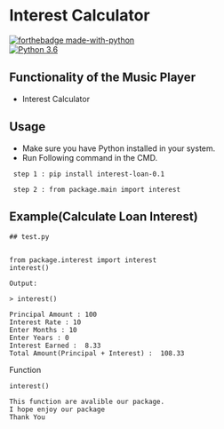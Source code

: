 # Interest Calculator 

[![forthebadge made-with-python](http://ForTheBadge.com/images/badges/made-with-python.svg)](https://www.python.org/)                 
[![Python 3.6](https://img.shields.io/badge/python-3.6-blue.svg)](https://www.python.org/downloads/release/python-360/)   

## Functionality of the Music Player

- Interest Calculator



## Usage

- Make sure you have Python installed in your system.
- Run Following command in the CMD.
 ```
  step 1 : pip install interest-loan-0.1
  
  step 2 : from package.main import interest
  ```
## Example(Calculate Loan Interest)

 ```
## test.py 


from package.interest import interest
interest()
   
Output:

> interest() 
              
Principal Amount : 100
Interest Rate : 10
Enter Months : 10
Enter Years : 0
Interest Earned :  8.33
Total Amount(Principal + Interest) :  108.33

 ```
  Function
 ```
interest()

This function are avalible our package.
I hope enjoy our package
Thank You
